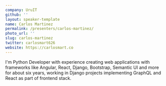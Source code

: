 ```yaml
---
company: UruIT
github: ''
layout: speaker-template
name: Carlos Martinez
permalink: /presenters/carlos-martinez/
photo_url: ''
slug: carlos-martinez
twitter: carlosmart626
website: https://carlosmart.co
---
```


I'm Python Developer with experience creating web applications with frameworks like Angular, React, Django, Bootstrap, Semantic UI and more for about six years, working in Django projects implementing GraphQL and React as part of frontend stack.
